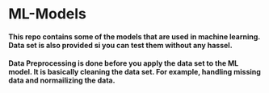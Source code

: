 # ML-Models

#### This repo contains some of the models that are used in machine learning. Data set is also provided si you can test them without any hassel. 

#### Data Preprocessing is done before you apply the data set to the ML model. It is basically cleaning the data set. For example, handling missing data and normailizing the data.
